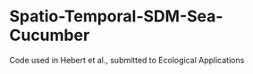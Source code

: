 # Spatio-Temporal-SDM-Sea-Cucumber
Code used in Hebert et al., submitted to Ecological Applications
